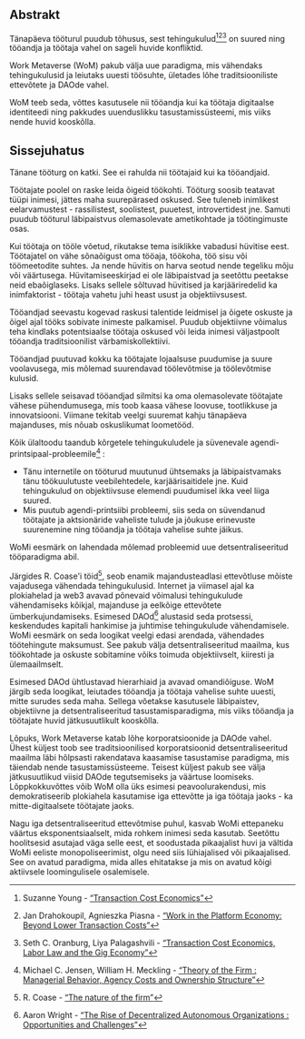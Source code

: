 

## Abstrakt

Tänapäeva tööturul puudub tõhusus, sest tehingukulud[^1][^2][^3] on suured ning tööandja ja töötaja vahel on sageli huvide konfliktid.

Work Metaverse (WoM) pakub välja uue paradigma, mis vähendaks tehingukulusid ja leiutaks uuesti töösuhte, ületades lõhe traditsiooniliste ettevõtete ja DAOde vahel.

WoM teeb seda, võttes kasutusele nii tööandja kui ka töötaja digitaalse identiteedi ning pakkudes uuenduslikku tasustamissüsteemi, mis viiks nende huvid kooskõlla.

## Sissejuhatus

Tänane tööturg on katki. See ei rahulda nii töötajaid kui ka tööandjaid.

Töötajate poolel on raske leida õigeid töökohti. Tööturg soosib teatavat tüüpi inimesi, jättes maha suurepärased oskused. See tuleneb inimlikest eelarvamustest - rassilistest, soolistest, puuetest, introvertidest jne. Samuti puudub tööturul läbipaistvus olemasolevate ametikohtade ja töötingimuste osas.

Kui töötaja on tööle võetud, rikutakse tema isiklikke vabadusi hüvitise eest. Töötajatel on vähe sõnaõigust oma tööaja, töökoha, töö sisu või töömeetodite suhtes. Ja nende hüvitis on harva seotud nende tegeliku mõju või väärtusega. Hüvitamiseeskirjad ei ole läbipaistvad ja seetõttu peetakse neid ebaõiglaseks. Lisaks sellele sõltuvad hüvitised ja karjääriredelid ka inimfaktorist - töötaja vahetu juhi heast usust ja objektiivsusest.

Tööandjad seevastu kogevad raskusi talentide leidmisel ja õigete oskuste ja õigel ajal tööks sobivate inimeste palkamisel. Puudub objektiivne võimalus teha kindlaks potentsiaalse töötaja oskused või leida inimesi väljastpoolt tööandja traditsioonilist värbamiskollektiivi.

Tööandjad puutuvad kokku ka töötajate lojaalsuse puudumise ja suure voolavusega, mis mõlemad suurendavad töölevõtmise ja töölevõtmise kulusid.

Lisaks sellele seisavad tööandjad silmitsi ka oma olemasolevate töötajate vähese pühendumusega, mis toob kaasa vähese loovuse, tootlikkuse ja innovatsiooni. Viimane tekitab veelgi suuremat kahju tänapäeva majanduses, mis nõuab oskuslikumat loometööd.

Kõik ülaltoodu taandub kõrgetele tehingukuludele ja süvenevale agendi-printsipaal-probleemile[^4] :

- Tänu internetile on tööturud muutunud ühtsemaks ja läbipaistvamaks tänu töökuulutuste veebilehtedele, karjäärisaitidele jne. Kuid tehingukulud on objektiivsuse elemendi puudumisel ikka veel liiga suured.
- Mis puutub agendi-printsiibi probleemi, siis seda on süvendanud töötajate ja aktsionäride vaheliste tulude ja jõukuse erinevuste suurenemine ning tööandja ja töötaja vahelise suhte jäikus.

WoMi eesmärk on lahendada mõlemad probleemid uue detsentraliseeritud tööparadigma abil.

Järgides R. Coase'i töid[^5], seob enamik majandusteadlasi ettevõtluse mõiste vajadusega vähendada tehingukulusid. Internet ja viimasel ajal ka plokiahelad ja web3 avavad põnevaid võimalusi tehingukulude vähendamiseks kõikjal, majanduse ja eelkõige ettevõtete ümberkujundamiseks. Esimesed DAOd[^6] alustasid seda protsessi, keskendudes kapitali hankimise ja juhtimise tehingukulude vähendamisele. WoMi eesmärk on seda loogikat veelgi edasi arendada, vähendades töötehingute maksumust. See pakub välja detsentraliseeritud maailma, kus töökohtade ja oskuste sobitamine võiks toimuda objektiivselt, kiiresti ja ülemaailmselt.

Esimesed DAOd ühtlustavad hierarhiaid ja avavad omandiõiguse. WoM järgib seda loogikat, leiutades tööandja ja töötaja vahelise suhte uuesti, mitte surudes seda maha. Sellega võetakse kasutusele läbipaistev, objektiivne ja detsentraliseeritud tasustamisparadigma, mis viiks tööandja ja töötajate huvid jätkusuutlikult kooskõlla.

Lõpuks, Work Metaverse katab lõhe korporatsioonide ja DAOde vahel. Ühest küljest toob see traditsioonilised korporatsioonid detsentraliseeritud maailma läbi hõlpsasti rakendatava kaasamise tasustamise paradigma, mis täiendab nende tasustamissüsteeme. Teisest küljest pakub see välja jätkusuutlikud viisid DAOde tegutsemiseks ja väärtuse loomiseks. Lõppkokkuvõttes võib WoM olla üks esimesi peavoolurakendusi, mis demokratiseerib plokiahela kasutamise iga ettevõtte ja iga töötaja jaoks - ka mitte-digitaalsete töötajate jaoks.

Nagu iga detsentraliseeritud ettevõtmise puhul, kasvab WoMi ettepaneku väärtus eksponentsiaalselt, mida rohkem inimesi seda kasutab. Seetõttu hoolitsesid asutajad väga selle eest, et soodustada pikaajalist huvi ja vältida WoMi eeliste monopoliseerimist, olgu need siis lühiajalised või pikaajalised. See on avatud paradigma, mida alles ehitatakse ja mis on avatud kõigi aktiivsele loomingulisele osalemisele.


[^1]: Suzanne Young - [“Transaction Cost Economics”](https://www.academia.edu/24703426/Transaction_Cost_Economics)
[^2]: Jan Drahokoupil, Agnieszka Piasna - [“Work in the Platform Economy: Beyond Lower Transaction Costs”](https://www.intereconomics.eu/contents/year/2017/number/6/article/work-in-the-platform-economy-beyond-lower-transaction-costs.html)
[^3]: Seth C. Oranburg, Liya Palagashvili - [“Transaction Cost Economics, Labor Law and the Gig Economy”](https://dsc.duq.edu/cgi/viewcontent.cgi?article=1115&context=law-faculty-scholarship)
[^4]: Michael C. Jensen, William H. Meckling - [“Theory of the Firm : Managerial Behavior, Agency Costs and Ownership Structure”](https://www.sfu.ca/~wainwrig/Econ400/jensen-meckling.pdf)
[^5]: R. Coase - [“The nature of the firm”](http://econdse.org/wp-content/uploads/2014/09/firm-coase.pdf)
[^6]: Aaron Wright - [“The Rise of Decentralized Autonomous Organizations : Opportunities and Challenges”](https://stanford-jblp.pubpub.org/pub/rise-of-daos/release/1)

